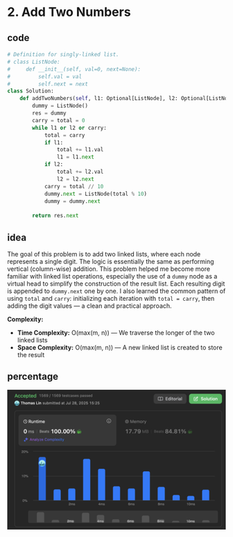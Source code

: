 # 2. Add Two Numbers
## code
```python
# Definition for singly-linked list.
# class ListNode:
#     def __init__(self, val=0, next=None):
#         self.val = val
#         self.next = next
class Solution:
    def addTwoNumbers(self, l1: Optional[ListNode], l2: Optional[ListNode]) -> Optional[ListNode]:
        dummy = ListNode()
        res = dummy
        carry = total = 0
        while l1 or l2 or carry:
            total = carry
            if l1:
                total += l1.val
                l1 = l1.next
            if l2:
                total += l2.val
                l2 = l2.next
            carry = total // 10
            dummy.next = ListNode(total % 10)
            dummy = dummy.next

        return res.next
```
## idea
The goal of this problem is to add two linked lists, where each node represents a single digit.
The logic is essentially the same as performing vertical (column-wise) addition.
This problem helped me become more familiar with linked list operations, especially the use of a `dummy` node as a virtual head to simplify the construction of the result list.
Each resulting digit is appended to `dummy.next` one by one.
I also learned the common pattern of using `total` and `carry`: initializing each iteration with `total = carry`, then adding the digit values — a clean and practical approach.

**Complexity:**

* **Time Complexity:** O(max(m, n)) — We traverse the longer of the two linked lists
* **Space Complexity:** O(max(m, n)) — A new linked list is created to store the result

## percentage
![](/assetPic/atn.png)
